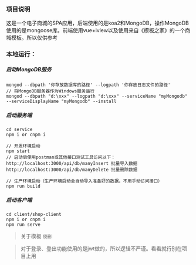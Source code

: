 ### 项目说明
这是一个电子商城的SPA应用，后端使用的是koa2和MongoDB，操作MongoDB使用的是mongoose库。前端使用vue+iview以及使用来自《模板之家》的一个商城模板。所以仅供参考
### 本地运行：
##### 启动MongoDB服务
```
mongod --dbpath '你存放数据库的路径' --logpath '你存放日志文件的路径'
// 将MongoDB服务器作为Windows服务运行
mongod --dbpath "d:\xxx" --logpath "d:\xxx" --serviceName "myMongodb" --serviceDisplayName "myMongodb" --install
```
##### 启动服务端
```
cd service
npm i or cnpm i

// 开发环境启动
npm start
// 启动后使用postman或其他接口测试工具访问以下：
http://localhost:3000/api/db/manyInsert 批量导入数据
http://localhost:3000/api/db/manyDelete 批量删除数据

// 生产环境启动（生产环境启动会自动导入准备好的数据，不用手动访问接口）
npm run build
```
##### 启动客户端
```
cd client/shop-client
npm i or cnpm i
npm run serve
```
> 关于模板 `侵删`

> 对于登录、登出功能使用的是jwt做的，所以逻辑不严谨。看看就行别在项目上用
